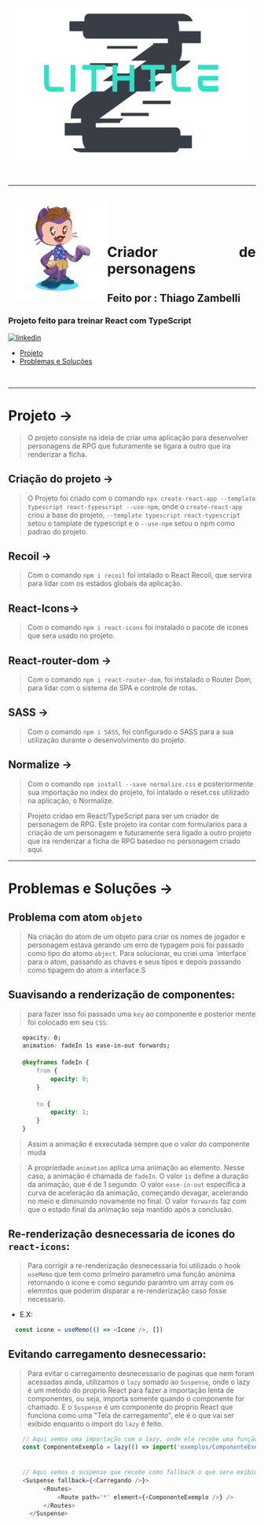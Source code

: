 <div align="center">

![Alt text](src/assets/logoLithtleZ.svg) 

&nbsp;

---

&nbsp;

</div>


<img align="left" width="40%" style="margin-top:-20px" src="./src/assets/eu.png">

</br>
</br>

<div dsplay="inline-block">

<h1 align="justify">Criador de personagens</h1>
<h2 align="justify">Feito por : Thiago Zambelli</h2>
<h3 align="justify">Projeto feito para treinar React com TypeScript </h3>
 
  <a href="https://www.linkedin.com/in/thiagozambelli">
    <img width="80px" src="https://i.ibb.co/RyZx12b/linkedin.png" alt="linkedin" style="vertical-align:top;">
  </a>

</div>

- [Projeto](#projeto)
- [Problemas e Soluções](#problemas__solucoes)

&nbsp;

---

# Projeto -> <div id='projeto'></div>
> O projeto consiste na ideia de criar uma aplicação para desenvolver personagens de RPG que futuramente se ligara a outro que ira renderizar a ficha.

## Criação do projeto ->
> O Projeto foi criado com o comando `npx create-react-app --template typescript react-typescript --use-npm`, onde o `create-react-app` criou a base do projeto, `--template typescript react-typescript` setou o tamplate de typescript e o `--use-npm` setou o npm como padrao do projeto.

## Recoil ->
> Com o comando `npm i recoil` foi intalado o React Recoil, que servira para lidar com os estados globais da aplicação.

## React-Icons->
> Com o comando `npm i react-icons` foi instalado o pacote de icones que sera usado no projeto.

## React-router-dom ->
> Com o comando `npm i react-router-dom`, foi instalado o Router Dom, para lidar com o sistema de SPA e controle de rotas.

## SASS ->
> Com o comando `npm i SASS`, foi configurado o SASS para a sua utilização durante o desenvolvimento do projeto.

## Normalize ->
> Com o comando `npm install --save normalize.css` e posteriormente sua importação no index do projeto, foi intalado o reset.css utilizado na aplicação, o Normalize.

> Projeto cridao em React/TypeScript para ser um criador de personagem de RPG. Este projeto ira contar com formularios para a criação de um personagem e futuramente sera ligado a outro projeto que ira renderizar a ficha de RPG basedao no personagem criado aqui.

---

# Problemas e Soluções -> <div id='problemas__solucoes'></div>

## Problema com atom `objeto`
> Na criação do atom de um objeto para criar os nomes de jogador e personagem estava gerando um erro de typagem pois foi passado como tipo do atomo `object`. Para solucionar, eu criei uma ´interface´ para o atom, passando as chaves e seus tipos e depois passando como tipagem do atom a interface.S

## Suavisando a renderização de componentes:
> para fazer isso foi passado uma `key` ao componente e posterior mente foi colocado em seu `CSS`:
  ~~~css
      opacity: 0;
      animation: fadeIn 1s ease-in-out forwards;

      @keyframes fadeIn {
          from {
              opacity: 0;
          }

          to {
              opacity: 1;
          }
      }
  ~~~

> Assim a animação é exxecutada sempre que o valor do componente muda

> A propriedade `animation` aplica uma animação ao elemento. Nesse caso, a animação é chamada de `fadeIn`. O valor `1s` define a duração da animação, que é de 1 segundo. O valor `ease-in-out` especifica a curva de aceleração da animação, começando devagar, acelerando no meio e diminuindo novamente no final. O valor `forwards` faz com que o estado final da animação seja mantido após a conclusão.

## Re-renderização desnecessaria de icones do `react-icons`:
> Para corrigir a re-renderização desnecessaria foi utilizado o hook `useMemo` que tem como primeiro parametro uma função anonima retornando o icone e como segundo paramtro um array com os elemntos que poderim disparar a re-renderização caso fosse necessario.
  - E.X:
  ~~~JavaScript
    const icone = useMemo(() => <Icone />, [])
  ~~~

## Evitando carregamento desnecessario:
> Para evitar o carregamento desnecessario de paginas que nem foram acessadas ainda, utilizamos o `lazy` somado ao `Suspense`, onde o lazy é um metodo do proprio React para fazer a importação lenta de componentes, ou seja, importa somente quando o componente for chamado. E o `Suspense` é um componente do proprio React que funciona como uma "Tela de carregamento", ele é o que vai ser exibido enquanto o import do `lazy` é feito.
  ~~~JavaScript
      // Aqui vemos uma importação com o lazy, onde ele recebe uma função anonima com um import
      const ComponenteExemplo = lazy(() => import('exemplos/ComponenteExemplo'));


      // Aqui vemos o suspense que recebe como fallback o que sera exibido enquanto carrega
      <Suspense fallback={<Carregando />}>
            <Routes>                
                <Route path='*' element={<ComponenteExemplo />} />
            </Routes>
        </Suspense>
  ~~~